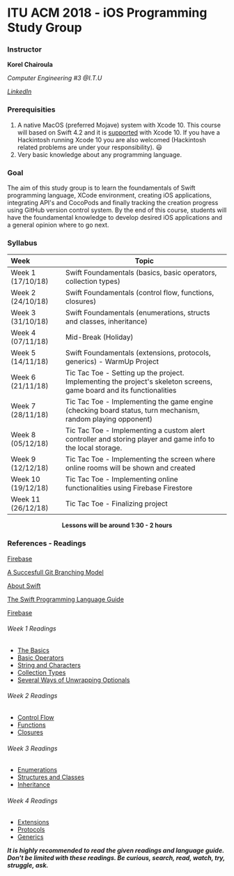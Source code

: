 # ITU ACM 2018 - iOS Programming Study Group

### Instructor

**Korel Chairoula**

*Computer Engineering #3 @I.T.U*

[*LinkedIn*](https://www.linkedin.com/in/korel-chairoula-238882121)

### Prerequisities

1.  A native MacOS (preferred Mojave) system with Xcode 10. This course will based on Swift 4.2 and it is [supported](https://swift.org/download/#using-downloads) with Xcode 10. If you have a Hackintosh running Xcode 10 you are also welcomed (Hackintosh related problems are under your responsibility). :smiley:
2. Very basic knowledge about any programming language.

### Goal

The aim of this study group is to learn the foundamentals of Swift programming language, XCode environment, creating iOS applications, integrating API's and CocoPods and finally tracking the creation progress using GitHub version control system. By the end of this course, students will have the foundamental knowledge to develop desired iOS applications and a general opinion where to go next.

### Syllabus

| Week               | Topic                                                        |
| :----------------- | ------------------------------------------------------------ |
| Week 1 (17/10/18)  | Swift Foundamentals (basics, basic operators, collection types) |
| Week 2 (24/10/18)  | Swift Foundamentals (control flow, functions, closures)      |
| Week 3 (31/10/18)  | Swift Foundamentals (enumerations, structs and classes, inheritance) |
| Week 4 (07/11/18)  | Mid-Break (Holiday)                                          |
| Week 5 (14/11/18)  | Swift Foundamentals (extensions, protocols, generics) - WarmUp Project |
| Week 6 (21/11/18)  | Tic Tac Toe - Setting up the project. Implementing the project's skeleton screens, game board and its functionalities |
| Week 7 (28/11/18)  | Tic Tac Toe - Implementing the game engine (checking board status, turn mechanism, random playing opponent) |
| Week 8 (05/12/18)  | Tic Tac Toe - Implementing a custom alert controller and storing player and game info to the local storage. |
| Week 9 (12/12/18)  | Tic Tac Toe - Implementing the screen where online rooms will be shown and created |
| Week 10 (19/12/18) | Tic Tac Toe - Implementing online functionalities using Firebase Firestore |
| Week 11 (26/12/18) | Tic Tac Toe - Finalizing project                             |

<p align="center"><b>Lessons will be around 1:30 - 2 hours</b></p>

### References - Readings

[Firebase](https://firebase.google.com/)

[A Succesfull Git Branching Model](https://nvie.com/posts/a-successful-git-branching-model/)

[About Swift](https://docs.swift.org/swift-book/)

[The Swift Programming Language Guide](https://docs.swift.org/swift-book/LanguageGuide/TheBasics.html)

[Firebase](https://firebase.google.com/)

###### Week 1 Readings

- [The Basics](https://docs.swift.org/swift-book/LanguageGuide/TheBasics.html)
- [Basic Operators](https://docs.swift.org/swift-book/LanguageGuide/BasicOperators.html)
- [String and Characters](https://docs.swift.org/swift-book/LanguageGuide/StringsAndCharacters.html)
- [Collection Types](https://docs.swift.org/swift-book/LanguageGuide/CollectionTypes.html)
- [Several Ways of Unwrapping Optionals](https://github.com/bundlenews/internship-daily-questions/blob/master/answers/answer1.md)

###### Week 2 Readings

- [Control Flow](https://docs.swift.org/swift-book/LanguageGuide/ControlFlow.html)
- [Functions](https://docs.swift.org/swift-book/LanguageGuide/Functions.html)
- [Closures](https://docs.swift.org/swift-book/LanguageGuide/Closures.html)

###### Week 3 Readings

- [Enumerations](https://docs.swift.org/swift-book/LanguageGuide/Enumerations.html)
- [Structures and Classes](https://docs.swift.org/swift-book/LanguageGuide/ClassesAndStructures.html)
- [Inheritance](https://docs.swift.org/swift-book/LanguageGuide/Inheritance.html)

###### Week 4 Readings

- [Extensions](https://docs.swift.org/swift-book/LanguageGuide/Extensions.html)
- [Protocols](https://docs.swift.org/swift-book/LanguageGuide/Protocols.html)
- [Generics](https://docs.swift.org/swift-book/LanguageGuide/Generics.html)

***It is highly recommended to read the given readings and language guide. Don't be limited with these readings. Be curious, search, read, watch, try, struggle, ask.*** 
